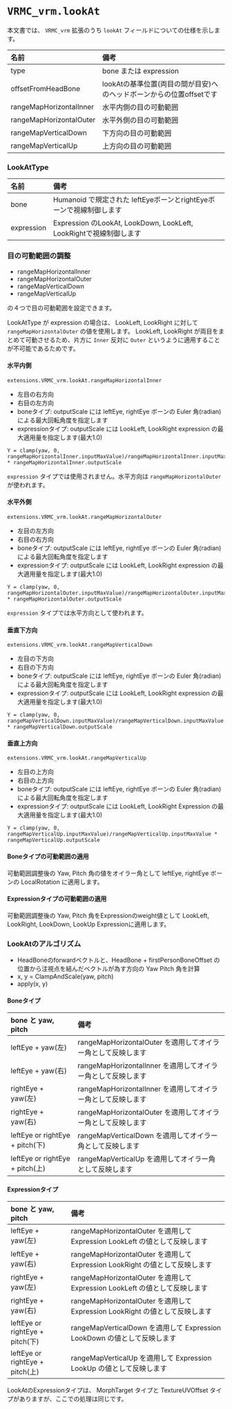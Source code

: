 # `VRMC_vrm.lookAt`

本文書では、 `VRMC_vrm` 拡張のうち `lookAt` フィールドについての仕様を示します。

| 名前                    | 備考                                                 |
|:------------------------|:-----------------------------------------------------|
| type                    | bone または expression                                  |
| offsetFromHeadBone      | lookAtの基準位置(両目の間が目安)へのヘッドボーンからの位置offsetです |
| rangeMapHorizontalInner | 水平内側の目の可動範囲                                 |
| rangeMapHorizontalOuter | 水平外側の目の可動範囲                                 |
| rangeMapVerticalDown    | 下方向の目の可動範囲                                   |
| rangeMapVerticalUp      | 上方向の目の可動範囲                                   |

### LookAtType

| 名前       | 備考                                                               |
|:-----------|:-------------------------------------------------------------------|
| bone       | Humanoid で規定された leftEyeボーンとrightEyeボーンで視線制御します                      |
| expression | Expression のLookAt, LookDown, LookLeft, LookRightで視線制御します |

### 目の可動範囲の調整

* rangeMapHorizontalInner
* rangeMapHorizontalOuter
* rangeMapVerticalDown
* rangeMapVerticalUp

の４つで目の可動範囲を設定できます。

LookAtType が expression の場合は、 LookLeft, LookRight に対して `rangeMapHorizontalOuter` の値を使用します。
LookLeft, LookRight が両目をまとめて可動させるため、片方に `Inner` 反対に `Outer` というように適用することが不可能であるためです。

#### 水平内側

`extensions.VRMC_vrm.lookAt.rangeMapHorizontalInner`

* 左目の右方向
* 右目の左方向
* boneタイプ: outputScale には leftEye, rightEye ボーンの Euler 角(radian) による最大回転角度を指定します
* expressionタイプ: outputScale には LookLeft, LookRight expression の最大適用量を指定します(最大1.0)

```
Y = clamp(yaw, 0, rangeMapHorizontalInner.inputMaxValue)/rangeMapHorizontalInner.inputMaxValue * rangeMapHorizontalInner.outputScale
```

`expression` タイプでは使用されません。水平方向は `rangeMapHorizontalOuter` が使われます。

#### 水平外側

`extensions.VRMC_vrm.lookAt.rangeMapHorizontalOuter`

* 左目の左方向
* 右目の右方向
* boneタイプ: outputScale には leftEye, rightEye ボーンの Euler 角(radian) による最大回転角度を指定します
* expressionタイプ: outputScale には LookLeft, LookRight expression の最大適用量を指定します(最大1.0)

```
Y = clamp(yaw, 0, rangeMapHorizontalOuter.inputMaxValue)/rangeMapHorizontalOuter.inputMaxValue * rangeMapHorizontalOuter.outputScale
```

`expression` タイプでは水平方向として使われます。

#### 垂直下方向

`extensions.VRMC_vrm.lookAt.rangeMapVerticalDown`

* 左目の下方向
* 右目の下方向
* boneタイプ: outputScale には leftEye, rightEye ボーンの Euler 角(radian) による最大回転角度を指定します
* expressionタイプ: outputScale には LookLeft, LookRight expression の最大適用量を指定します(最大1.0)

```
Y = clamp(yaw, 0, rangeMapVerticalDown.inputMaxValue)/rangeMapVerticalDown.inputMaxValue * rangeMapVerticalDown.outputScale 
```

#### 垂直上方向

`extensions.VRMC_vrm.lookAt.rangeMapVerticalUp`

* 左目の上方向
* 右目の上方向
* boneタイプ: outputScale には leftEye, rightEye ボーンの Euler 角(radian) による最大回転角度を指定します
* expressionタイプ: outputScale には LookLeft, LookRight Expression の最大適用量を指定します(最大1.0)

```
Y = clamp(yaw, 0, rangeMapVerticalUp.inputMaxValue)/rangeMapVerticalUp.inputMaxValue * rangeMapVerticalUp.outputScale
```

#### Boneタイプの可動範囲の適用

可動範囲調整後の Yaw, Pitch 角の値をオイラー角として leftEye, rightEye ボーンの LocalRotation に適用します。

#### Expressionタイプの可動範囲の適用

可動範囲調整後の Yaw, Pitch 角をExpressionのweight値として LookLeft, LookRight, LookDown, LookUp Expressionに適用します。

### LookAtのアルゴリズム

* HeadBoneのforwardベクトルと、HeadBone + firstPersonBoneOffset の位置から注視点を結んだベクトルが為す方向の Yaw Pitch 角を計算
* x, y = ClampAndScale(yaw, pitch)
* apply(x, y)

#### Boneタイプ

| bone と yaw, pitch               | 備考                                            |
|:--------------------------------|:----------------------------------------------|
| leftEye + yaw(左)               | rangeMapHorizontalOuter を適用してオイラー角として反映します |
| leftEye + yaw(右)               | rangeMapHorizontalInner を適用してオイラー角として反映します |
| rightEye + yaw(左)              | rangeMapHorizontalInner を適用してオイラー角として反映します |
| rightEye + yaw(右)              | rangeMapHorizontalOuter を適用してオイラー角として反映します |
| leftEye or rightEye + pitch(下) | rangeMapVerticalDown を適用してオイラー角として反映します    |
| leftEye or rightEye + pitch(上) | rangeMapVerticalUp を適用してオイラー角として反映します      |

#### Expressionタイプ

| bone と yaw, pitch               | 備考                                                               |
|:--------------------------------|:-----------------------------------------------------------------|
| leftEye + yaw(左)               | rangeMapHorizontalOuter を適用して Expression LookLeft の値として反映します  |
| leftEye + yaw(右)               | rangeMapHorizontalOuter を適用して Expression LookRight の値として反映します |
| rightEye + yaw(左)              | rangeMapHorizontalOuter を適用して Expression LookLeft の値として反映します  |
| rightEye + yaw(右)              | rangeMapHorizontalOuter を適用して Expression LookRight の値として反映します |
| leftEye or rightEye + pitch(下) | rangeMapVerticalDown を適用して Expression LookDown の値として反映します     |
| leftEye or rightEye + pitch(上) | rangeMapVerticalUp を適用して Expression LookUp の値として反映します         |

LookAtのExpressionタイプは、 MorphTarget タイプと TextureUVOffset タイプがありますが、ここでの処理は同じです。
